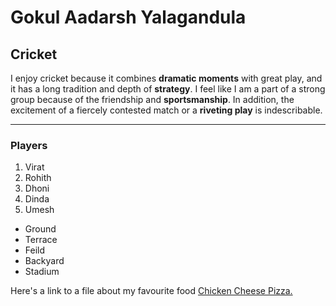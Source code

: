 # Gokul Aadarsh Yalagandula
## Cricket
I enjoy cricket because it combines **dramatic moments** with great play, and it has a long tradition and depth of **strategy**. I feel like I am a part of a strong group because of the friendship and **sportsmanship**. In addition, the excitement of a fiercely contested match or a **riveting play** is indescribable.

***

### Players

 1. Virat
 2. Rohith
 3. Dhoni
 4. Dinda
 5. Umesh

* Ground
* Terrace
* Feild
* Backyard
* Stadium

Here's a link to a file about my favourite food
[Chicken Cheese Pizza.](MyDish.md)